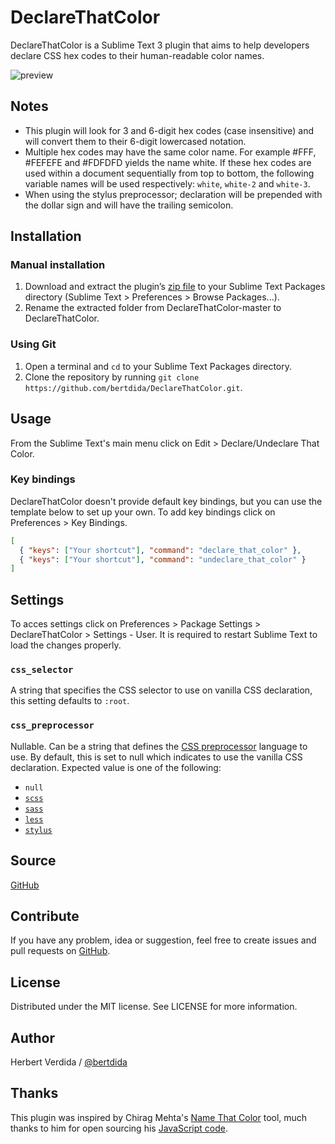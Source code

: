 # DeclareThatColor

DeclareThatColor is a Sublime Text 3 plugin that aims to help developers declare CSS hex codes to their human-readable color names.

![preview](https://github.com/bertdida/DeclareThatColor/blob/master/img/preview.gif?raw=true)

## Notes

- This plugin will look for 3 and 6-digit hex codes (case insensitive) and will convert them to their 6-digit lowercased notation.
- Multiple hex codes may have the same color name. For example #FFF, #FEFEFE and #FDFDFD yields the name white. If these hex codes are used within a document sequentially from top to bottom, the following variable names will be used respectively: `white`, `white-2` and `white-3`.
- When using the stylus preprocessor; declaration will be prepended with the dollar sign and will have the trailing semicolon.

## Installation

### Manual installation

1. Download and extract the plugin’s [zip file](https://github.com/bertdida/DeclareThatColor/archive/master.zip) to your Sublime Text Packages directory (Sublime Text > Preferences > Browse Packages...).
2. Rename the extracted folder from DeclareThatColor-master to DeclareThatColor.

### Using Git

1. Open a terminal and `cd` to your Sublime Text Packages directory.
2. Clone the repository by running `git clone https://github.com/bertdida/DeclareThatColor.git`.

## Usage

From the Sublime Text's main menu click on Edit > Declare/Undeclare That Color.

### Key bindings

DeclareThatColor doesn't provide default key bindings, but you can use the template below to set up your own. To add key bindings click on Preferences > Key Bindings.

```json
[
  { "keys": ["Your shortcut"], "command": "declare_that_color" },
  { "keys": ["Your shortcut"], "command": "undeclare_that_color" }
]
```

## Settings

To acces settings click on Preferences > Package Settings > DeclareThatColor > Settings - User. It is required to restart Sublime Text to load the changes properly.

### `css_selector`

A string that specifies the CSS selector to use on vanilla CSS declaration, this setting defaults to `:root`.

### `css_preprocessor`

Nullable. Can be a string that defines the [CSS preprocessor](https://developer.mozilla.org/en-US/docs/Glossary/CSS_preprocessor) language to use. By default, this is set to null which indicates to use the vanilla CSS declaration. Expected value is one of the following:

- `null`
- [`scss`](https://sass-lang.com/)
- [`sass`](https://sass-lang.com/)
- [`less`](http://lesscss.org/)
- [`stylus`](http://stylus-lang.com/)

## Source

[GitHub](https://github.com/bertdida/DeclareThatColor)

## Contribute

If you have any problem, idea or suggestion, feel free to create issues and pull requests on [GitHub](https://github.com/bertdida/DeclareThatColor).

## License

Distributed under the MIT license. See LICENSE for more information.

## Author

Herbert Verdida / [@bertdida](https://twitter.com/bertdida)

## Thanks

This plugin was inspired by Chirag Mehta's [Name That Color](http://chir.ag/projects/name-that-color/) tool, much thanks to him for open sourcing his [JavaScript code](http://chir.ag/projects/ntc/ntc.js).
